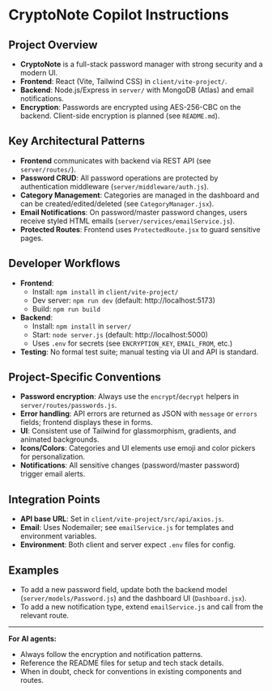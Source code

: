 # CryptoNote Copilot Instructions

## Project Overview
- **CryptoNote** is a full-stack password manager with strong security and a modern UI.
- **Frontend**: React (Vite, Tailwind CSS) in `client/vite-project/`.
- **Backend**: Node.js/Express in `server/` with MongoDB (Atlas) and email notifications.
- **Encryption**: Passwords are encrypted using AES-256-CBC on the backend. Client-side encryption is planned (see `README.md`).

## Key Architectural Patterns
- **Frontend** communicates with backend via REST API (see `server/routes/`).
- **Password CRUD**: All password operations are protected by authentication middleware (`server/middleware/auth.js`).
- **Category Management**: Categories are managed in the dashboard and can be created/edited/deleted (see `CategoryManager.jsx`).
- **Email Notifications**: On password/master password changes, users receive styled HTML emails (`server/services/emailService.js`).
- **Protected Routes**: Frontend uses `ProtectedRoute.jsx` to guard sensitive pages.

## Developer Workflows
- **Frontend**:
  - Install: `npm install` in `client/vite-project/`
  - Dev server: `npm run dev` (default: http://localhost:5173)
  - Build: `npm run build`
- **Backend**:
  - Install: `npm install` in `server/`
  - Start: `node server.js` (default: http://localhost:5000)
  - Uses `.env` for secrets (see `ENCRYPTION_KEY`, `EMAIL_FROM`, etc.)
- **Testing**: No formal test suite; manual testing via UI and API is standard.

## Project-Specific Conventions
- **Password encryption**: Always use the `encrypt`/`decrypt` helpers in `server/routes/passwords.js`.
- **Error handling**: API errors are returned as JSON with `message` or `errors` fields; frontend displays these in forms.
- **UI**: Consistent use of Tailwind for glassmorphism, gradients, and animated backgrounds.
- **Icons/Colors**: Categories and UI elements use emoji and color pickers for personalization.
- **Notifications**: All sensitive changes (password/master password) trigger email alerts.

## Integration Points
- **API base URL**: Set in `client/vite-project/src/api/axios.js`.
- **Email**: Uses Nodemailer; see `emailService.js` for templates and environment variables.
- **Environment**: Both client and server expect `.env` files for config.

## Examples
- To add a new password field, update both the backend model (`server/models/Password.js`) and the dashboard UI (`Dashboard.jsx`).
- To add a new notification type, extend `emailService.js` and call from the relevant route.

---

**For AI agents:**
- Always follow the encryption and notification patterns.
- Reference the README files for setup and tech stack details.
- When in doubt, check for conventions in existing components and routes.
